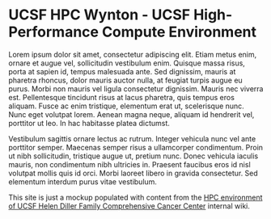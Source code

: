 # UCSF HPC Wynton - UCSF High-Performance Compute Environment

Lorem ipsum dolor sit amet, consectetur adipiscing elit. Etiam metus enim, ornare et augue vel, sollicitudin vestibulum enim. Quisque massa risus, porta at sapien id, tempus malesuada ante. Sed dignissim, mauris at pharetra rhoncus, dolor mauris auctor nulla, at feugiat turpis augue eu purus. Morbi non mauris vel ligula consectetur dignissim. Mauris nec viverra est. Pellentesque tincidunt risus at lacus pharetra, quis tempus eros aliquam. Fusce ac enim tristique, elementum erat ut, scelerisque nunc. Nunc eget volutpat lorem. Aenean magna neque, aliquam id hendrerit vel, porttitor ut leo. In hac habitasse platea dictumst.

Vestibulum sagittis ornare lectus ac rutrum. Integer vehicula nunc vel ante porttitor semper. Maecenas semper risus a ullamcorper condimentum. Proin ut nibh sollicitudin, tristique augue ut, pretium nunc. Donec vehicula iaculis mauris, non condimentum nibh ultricies in. Praesent faucibus eros id nisl volutpat mollis quis id orci. Morbi laoreet libero in gravida consectetur. Sed elementum interdum purus vitae vestibulum.

<div class="alert alert-warning" role="alert">
This site is just a mockup populated with content from the <a href="http://cbc.ucsf.edu/hpc/">HPC environment of UCSF Helen Diller Family Comprehensive Cancer Center</a> internal wiki.
</div>
